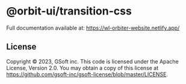 # @orbit-ui/transition-css

Full documentation available at: https://wl-orbiter-website.netlify.app/

## License

Copyright © 2023, GSoft inc. This code is licensed under the Apache License, Version 2.0. You may obtain a copy of this license at https://github.com/gsoft-inc/gsoft-license/blob/master/LICENSE.
